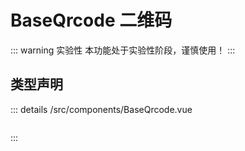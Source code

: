 # BaseQrcode 二维码  <Badge class="title-badge" type="warning" text="beta" />


::: warning 实验性
本功能处于实验性阶段，谨慎使用！
:::




## 类型声明
::: details
/src/components/BaseQrcode.vue


``` ts


```

:::  


